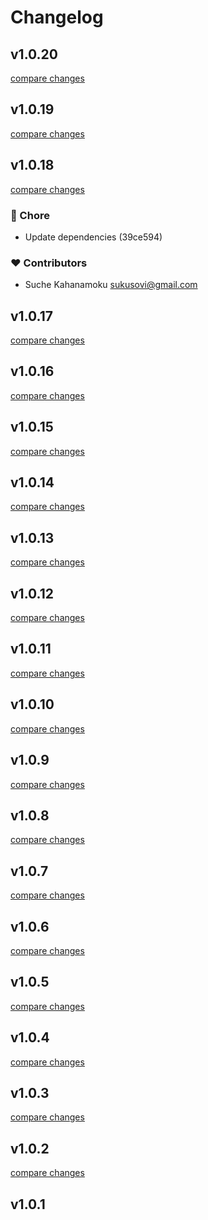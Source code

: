 # Changelog


## v1.0.20

[compare changes](https://undefined/undefined/compare/v1.0.19...v1.0.20)

## v1.0.19

[compare changes](https://undefined/undefined/compare/v1.0.18...v1.0.19)

## v1.0.18

[compare changes](https://undefined/undefined/compare/v1.0.17...v1.0.18)

### 🏡 Chore

- Update dependencies (39ce594)

### ❤️ Contributors

- Suche Kahanamoku <sukusovi@gmail.com>

## v1.0.17

[compare changes](https://undefined/undefined/compare/v1.0.16...v1.0.17)

## v1.0.16

[compare changes](https://undefined/undefined/compare/v1.0.15...v1.0.16)

## v1.0.15

[compare changes](https://undefined/undefined/compare/v1.0.14...v1.0.15)

## v1.0.14

[compare changes](https://undefined/undefined/compare/v1.0.13...v1.0.14)

## v1.0.13

[compare changes](https://undefined/undefined/compare/v1.0.12...v1.0.13)

## v1.0.12

[compare changes](https://undefined/undefined/compare/v1.0.11...v1.0.12)

## v1.0.11

[compare changes](https://undefined/undefined/compare/v1.0.10...v1.0.11)

## v1.0.10

[compare changes](https://undefined/undefined/compare/v1.0.9...v1.0.10)

## v1.0.9

[compare changes](https://undefined/undefined/compare/v1.0.8...v1.0.9)

## v1.0.8

[compare changes](https://undefined/undefined/compare/v1.0.7...v1.0.8)

## v1.0.7

[compare changes](https://undefined/undefined/compare/v1.0.6...v1.0.7)

## v1.0.6

[compare changes](https://undefined/undefined/compare/v1.0.5...v1.0.6)

## v1.0.5

[compare changes](https://undefined/undefined/compare/v1.0.4...v1.0.5)

## v1.0.4

[compare changes](https://undefined/undefined/compare/v1.0.3...v1.0.4)

## v1.0.3

[compare changes](https://undefined/undefined/compare/v1.0.2...v1.0.3)

## v1.0.2

[compare changes](https://undefined/undefined/compare/v1.0.1...v1.0.2)

## v1.0.1

